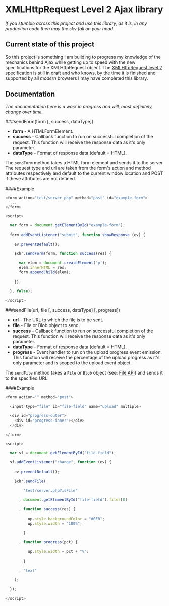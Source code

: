 XMLHttpRequest Level 2 Ajax library
===

*If you stumble across this project and use this library, as it is, in any 
production code then may the sky fall on your head.*

Current state of this project
---

So this project is something I am building to progress my knowledge of the 
mechanics behind Ajax while getting up to speed with the new specifications
for the XMLHttpRequest object. The [XMLHttpRequest level 2][1] specification 
is still in draft and who knows, by the time it is finished and supported by 
all *modern* browsers I may have completed this library.

[1]: http://dev.w3.org/2006/webapi/XMLHttpRequest-2/
[2]: http://www.w3.org/TR/FileAPI/

Documentation
---

*The documentation here is a work in progress and will, most definitely, change
over time.*

###sendForm(form [, success, dataType])

+ **form** - A HTMLFormElement.
+ **success** - Callback function to run on successful completion of the 
  request. This function will receive the response data as it's only parameter.
+ **dataType** - Format of response data (default = HTML).

The `sendForm` method takes a HTML form element and sends it to the server. The 
request type and url are taken from the form\'s action and method attributes
respectively and default to the current window location and POST if these 
attributes are not defined.

####Example
```js
<form action="test/server.php" method="post" id="example-form">
  ...
</form>

<script>

  var form = document.getElementById("example-form");
  
  form.addEventListener("submit", function showResponse (ev) {
  
    ev.preventDefault();
  
    $xhr.sendForm(form, function success(res) {
      
      var elem = document.createElement('p');
      elem.innerHTML = res;
      form.appendChild(elem);
      
    });
  
  }, false);
  
</script>
```
###sendFile(url, file [, success, dataType] [, progress])

+ **url** - The URL to which the file is to be sent.
+ **file** - File or Blob object to send.
+ **success** - Callback function to run on successful completion of the 
  request. This function will receive the response data as it's only parameter.
+ **dataType** - Format of response data (default = HTML).
+ **progress** - Event handler to run on the upload progress event emission.
  This function will receive the percentage of the upload progress as it's only
  parameter and is scoped to the upload event object.
  
The `sendFile` method takes a `File` or `Blob` object (see: [File API][2]) and
sends it to the specified URL.

####Example
```js
<form action="" method="post">
  
  <input type="file" id="file-field" name="upload" multiple>
  
  <div id="progress-outer">
    <div id="progress-inner"></div>
  </div>
  
</form>

<script>

  var sf = document.getElementById("file-field");
  
  sf.addEventListener("change", function (ev) {
    
    ev.preventDefault();
    
    $xhr.sendFile(
      
        "test/server.php?isFile"
        
      , document.getElementById("file-field").files[0]
      
      , function success(res) {
        
          up.style.backgroundColor = "#0F0";
          up.style.width = "100%";
          
        }
        
      , function progress(pct) {
          
          up.style.width = pct + "%";
          
        }
        
      , "text"
      
    );
    
  });
  
</script>
```